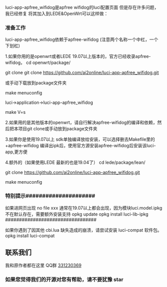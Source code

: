 luci-app-apfree_wifidog是apfree wifidog的luci配置页面
但是存在许多问题，我已经修复
将其加入到LEDE&OpenWrt可以这样做：

### 准备工作
luci-app-apfree_wifidog依赖于apfree-wifidog (注意两个名称一个中杠，一个下划杠)

1.如果你用的是openwrt或者LEDE 19.07以上版本的，官方已经收录apfree-wifidog，
cd openwrt/package/  

git clone git clone https://github.com/ai2online/luci-app-apfree_wifidog.git 

或手动下载放到package文件夹

make menuconfig

luci->application->luci-app-apfree_wifidog


make V=s



2.如果用的是其他版本的openwrt，请自行解决apfree-wifidog的编译和依赖，然后把本项目git clone或手动放到package文件夹

3.如果你是使用19.07以上 sdk单独编译放给安装，可以选择删去Makefile里的+apfree-wifidog  编译出ipk后，使用官方源安装apfree-wifidog后安装该luci-app,更方便

4.额外的（如果使用LEDE 最新的也是19.04了）
cd lede/package/lean/  

git clone https://github.com/ai2online/luci-app-apfree_wifidog.git  

make menuconfig

### 特别提示#####################
如果进网页出现 no file xxx
通常在19.07以上都会出现，因为模块luci.model.ipkg不在默认存在，需要额外安装支持
opkg update
opkg install luci-lib-ipkg
#################################


如果你遇到了因其他 cbi.lua 缺失造成的崩溃，请尝试安装 luci-compat 软件包。
opkg install luci-compat

## 联系我们
我和原作者都在这里   QQ群
[331230369](https://jq.qq.com/?_wv=1027&k=4ADDSev)

### 如果您觉得我们的开源对您有帮助，请不要犹豫 star
